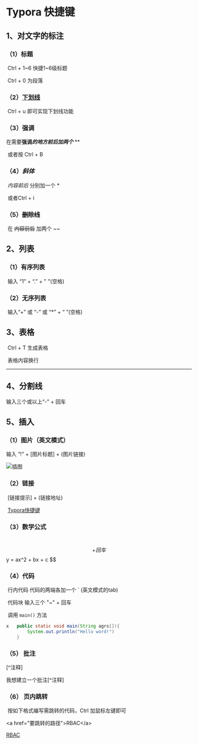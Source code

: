 # Typora 快捷键

## 1、对文字的标注

### （1）标题

​	Ctrl + 1~6 快捷1~6级标题

​	Ctrl + 0 为段落

### （2）<u>下划线</u>

​	Ctrl + u 即可实现下划线功能

### （3）**强调**

​	在需要**强调*****的地方前后加两个*** **

​	或者按 Ctrl + B

### （4）*斜体*

​	*内容前后*  分别加一个 *

​	或者Ctrl + i  

### （5）~~删除线~~

​	在 ~~内容前后~~ 加两个 ~~

## 2、列表

### （1）有序列表

​	输入 “1” + “.” + " "(空格)

### （2）无序列表

​	输入“+” 或 “-” 或 “*” + “ ”(空格)

## 3、表格

​	Ctrl + T 生成表格

​	表格内容换行  <br/>

---



## 4、分割线

输入三个或以上“-” + 回车

## 5、插入

### （1）图片（英文模式）

输入 “!” + [图片标题] + (图片链接)

![插图](F:\GitDepository\快捷键\images\插入图片.gif)

### （2）链接

​	[链接提示] + (链接地址)

​	[Typora快捷键](https://blog.csdn.net/mingzhuo_126/article/details/79941450)

### （3）数学公式

​	$$ + 回车
$$
y = ax^2 + bx + c
$$

### （4）代码

​	行内代码 代码的两端各加一个 ` (英文模式的tab)

​	代码块 输入三个 "~" + 回车

​	调用 `main()` 方法

~~~java
x 	public static void main(String agrs[]){    
    	System.out.println("Hello word!")
	}
~~~

### （5） 批注

[^注释]

我想建立一个批注[^注释]

### （6） 页内跳转

​	按如下格式编写需跳转的代码，Ctrl 加鼠标左键即可

<a href=\"要跳转的路径\">RBAC\</a>

<a href="#5、插入">RBAC</a>



